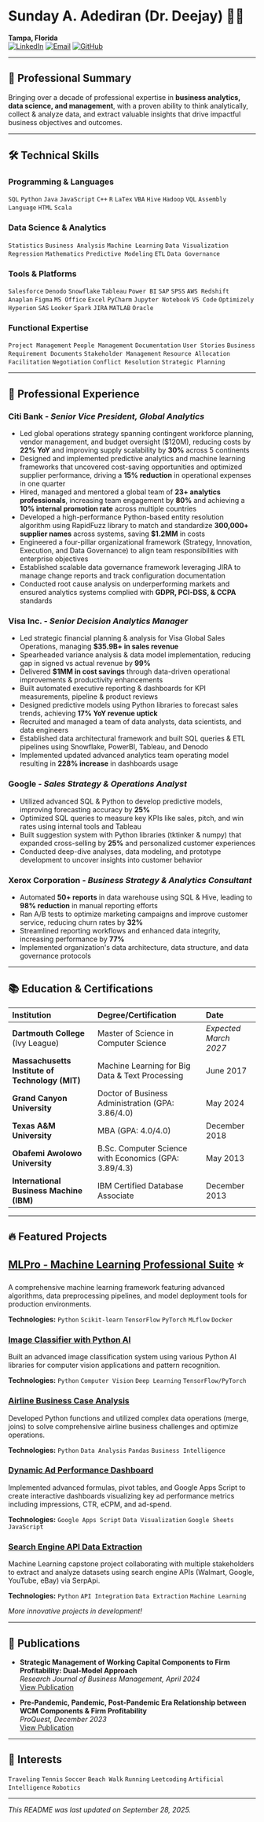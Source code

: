 # Sunday A. Adediran (Dr. Deejay) 👨‍💻

**Tampa, Florida**  
[![LinkedIn](https://img.shields.io/badge/-LinkedIn-blue?style=flat&logo=linkedin&logoColor=white)](https://www.linkedin.com/in/~aadediran2010/)
[![Email](https://img.shields.io/badge/-Email-red?style=flat&logo=gmail&logoColor=white)](https://mail.google.com/mail/?view=cm&fs=1&to=aadediran2023@gmail.com)
[![GitHub](https://img.shields.io/badge/-GitHub-black?style=flat&logo=github&logoColor=white)](https://github.com/deji4things2000)


---

## 🚀 Professional Summary

Bringing over a decade of professional expertise in **business analytics, data science, and management**, with a proven ability to think analytically, collect & analyze data, and extract valuable insights that drive impactful business objectives and outcomes.

---

## 🛠️ Technical Skills

### **Programming & Languages**
`SQL` `Python` `Java` `JavaScript` `C++` `R` `LaTex` `VBA` `Hive` `Hadoop` `VQL` `Assembly Language` `HTML` `Scala`

### **Data Science & Analytics**
`Statistics` `Business Analysis` `Machine Learning` `Data Visualization` `Regression` `Mathematics` `Predictive Modeling` `ETL` `Data Governance`

### **Tools & Platforms**
`Salesforce` `Denodo` `Snowflake` `Tableau` `Power BI` `SAP` `SPSS` `AWS Redshift` `Anaplan` `Figma` `MS Office` `Excel` `PyCharm` `Jupyter Notebook` `VS Code` `Optimizely` `Hyperion` `SAS` `Looker` `Spark` `JIRA` `MATLAB` `Oracle`

### **Functional Expertise**
`Project Management` `People Management` `Documentation` `User Stories` `Business Requirement Documents` `Stakeholder Management` `Resource Allocation` `Facilitation` `Negotiation` `Conflict Resolution` `Strategic Planning`

---

## 💼 Professional Experience

### **Citi Bank** - *Senior Vice President, Global Analytics*
- Led global operations strategy spanning contingent workforce planning, vendor management, and budget oversight ($120M), reducing costs by **22% YoY** and improving supply scalability by **30%** across 5 continents
- Designed and implemented predictive analytics and machine learning frameworks that uncovered cost-saving opportunities and optimized supplier performance, driving a **15% reduction** in operational expenses in one quarter
- Hired, managed and mentored a global team of **23+ analytics professionals**, increasing team engagement by **80%** and achieving a **10% internal promotion rate** across multiple countries
- Developed a high-performance Python-based entity resolution algorithm using RapidFuzz library to match and standardize **300,000+ supplier names** across systems, saving **$1.2MM** in costs
- Engineered a four-pillar organizational framework (Strategy, Innovation, Execution, and Data Governance) to align team responsibilities with enterprise objectives
- Established scalable data governance framework leveraging JIRA to manage change reports and track configuration documentation
- Conducted root cause analysis on underperforming markets and ensured analytics systems complied with **GDPR, PCI-DSS, & CCPA** standards

### **Visa Inc.** - *Senior Decision Analytics Manager*
- Led strategic financial planning & analysis for Visa Global Sales Operations, managing **$35.9B+ in sales revenue**
- Spearheaded variance analysis & data model implementation, reducing gap in signed vs actual revenue by **99%**
- Delivered **$1MM in cost savings** through data-driven operational improvements & productivity enhancements
- Built automated executive reporting & dashboards for KPI measurements, pipeline & product reviews
- Designed predictive models using Python libraries to forecast sales trends, achieving **17% YoY revenue uptick**
- Recruited and managed a team of data analysts, data scientists, and data engineers
- Established data architectural framework and built SQL queries & ETL pipelines using Snowflake, PowerBI, Tableau, and Denodo
- Implemented updated advanced analytics team operating model resulting in **228% increase** in dashboards usage

### **Google** - *Sales Strategy & Operations Analyst*
- Utilized advanced SQL & Python to develop predictive models, improving forecasting accuracy by **25%**
- Optimized SQL queries to measure key KPIs like sales, pitch, and win rates using internal tools and Tableau
- Built suggestion system with Python libraries (tktinker & numpy) that expanded cross-selling by **25%** and personalized customer experiences
- Conducted deep-dive analyses, data modeling, and prototype development to uncover insights into customer behavior

### **Xerox Corporation** - *Business Strategy & Analytics Consultant*
- Automated **50+ reports** in data warehouse using SQL & Hive, leading to **98% reduction** in manual reporting efforts
- Ran A/B tests to optimize marketing campaigns and improve customer service, reducing churn rates by **32%**
- Streamlined reporting workflows and enhanced data integrity, increasing performance by **77%**
- Implemented organization's data architecture, data structure, and data governance protocols

---

## 📚 Education & Certifications

| Institution | Degree/Certification | Date |
| :--- | :--- | :--- |
| **Dartmouth College** (Ivy League) | Master of Science in Computer Science | *Expected March 2027* |
| **Massachusetts Institute of Technology (MIT)** | Machine Learning for Big Data & Text Processing | June 2017 |
| **Grand Canyon University** | Doctor of Business Administration (GPA: 3.86/4.0) | May 2024 |
| **Texas A&M University** | MBA (GPA: 4.0/4.0) | December 2018 |
| **Obafemi Awolowo University** | B.Sc. Computer Science with Economics (GPA: 3.89/4.3) | May 2013 |
| **International Business Machine (IBM)** | IBM Certified Database Associate | December 2013 |

---

## 🔥 Featured Projects

## [MLPro - Machine Learning Professional Suite](https://github.com/deji4things2000/mlpro) ⭐
A comprehensive machine learning framework featuring advanced algorithms, data preprocessing pipelines, and model deployment tools for production environments.

**Technologies:** `Python` `Scikit-learn` `TensorFlow` `PyTorch` `MLflow` `Docker`

### [Image Classifier with Python AI](https://shorturl.at/P9f5o) 
Built an advanced image classification system using various Python AI libraries for computer vision applications and pattern recognition.

**Technologies:** `Python` `Computer Vision` `Deep Learning` `TensorFlow/PyTorch`

### [Airline Business Case Analysis](https://shorturl.at/kifkk)
Developed Python functions and utilized complex data operations (merge, joins) to solve comprehensive airline business challenges and optimize operations.

**Technologies:** `Python` `Data Analysis` `Pandas` `Business Intelligence`

### [Dynamic Ad Performance Dashboard](https://shorturl.at/5bsgi)
Implemented advanced formulas, pivot tables, and Google Apps Script to create interactive dashboards visualizing key ad performance metrics including impressions, CTR, eCPM, and ad-spend.

**Technologies:** `Google Apps Script` `Data Visualization` `Google Sheets` `JavaScript`

### [Search Engine API Data Extraction](https://shorturl.at/GGEK2)
Machine Learning capstone project collaborating with multiple stakeholders to extract and analyze datasets using search engine APIs (Walmart, Google, YouTube, eBay) via SerpApi.

**Technologies:** `Python` `API Integration` `Data Extraction` `Machine Learning`

*More innovative projects in development!*

---

## 📄 Publications

- **Strategic Management of Working Capital Components to Firm Profitability: Dual-Model Approach**  
  *Research Journal of Business Management, April 2024*  
  [View Publication](https://scialert.net/abstract/?doi=rjbm.2024.1.11)

- **Pre-Pandemic, Pandemic, Post-Pandemic Era Relationship between WCM Components & Firm Profitability**  
  *ProQuest, December 2023*  
  [View Publication](https://www.proquest.com/docview/2898207596/abstract/3A87DE1326EF4A20PQ/17sourcetype=Discretations)

---

## 🎯 Interests

`Traveling` `Tennis` `Soccer` `Beach Walk` `Running` `Leetcoding` `Artificial Intelligence` `Robotics`

---
*This README was last updated on September 28, 2025.*
